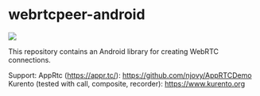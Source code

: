webrtcpeer-android
=================
[![](https://jitpack.io/v/nhancv/ot-webrtcpeer-android.svg)](https://jitpack.io/#nhancv/ot-webrtcpeer-android)

This repository contains an Android library for creating WebRTC connections.

Support:
    AppRtc (https://appr.tc/): https://github.com/njovy/AppRTCDemo
    Kurento (tested with call, composite, recorder): https://www.kurento.org



